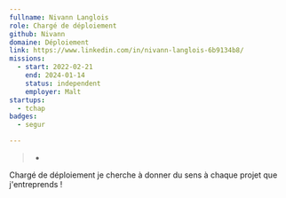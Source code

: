 ```yaml
---
fullname: Nivann Langlois
role: Chargé de déploiement
github: Nivann
domaine: Déploiement
link: https://www.linkedin.com/in/nivann-langlois-6b9134b8/
missions:
  - start: 2022-02-21
    end: 2024-01-14
    status: independent
    employer: Malt
startups:
  - tchap
badges:
  - segur

---
```


>-
  Chargé de déploiement je cherche à donner du sens à chaque projet que j'entreprends !
